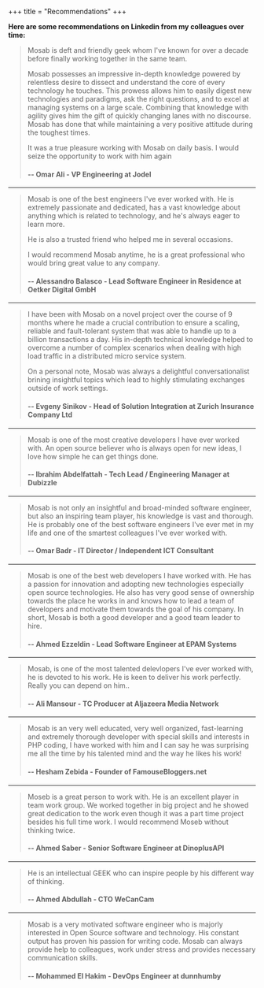 +++
title = "Recommendations"
+++

**Here are some recommendations on Linkedin from my colleagues over time:**

> Mosab is deft and friendly geek whom I've known for over a decade before finally working together in
> the same team.
> 
> Mosab possesses an impressive in-depth knowledge powered by relentless desire to dissect and
> understand the core of every technology he touches. This prowess allows him to easily digest new
> technologies and paradigms, ask the right questions, and to excel at managing systems on a large
> scale. Combining that knowledge with agility gives him the gift of quickly changing lanes with no
> discourse. Mosab has done that while maintaining a very positive attitude during the toughest times.
> 
> It was a true pleasure working with Mosab on daily basis. I would seize the opportunity to work with
> him again
> 
> 
> #### -- Omar Ali - VP Engineering at Jodel

---

> Mosab is one of the best engineers I've ever worked with. He is extremely passionate and dedicated,
> has a vast knowledge about anything which is related to technology, and he's always eager to learn
> more.
> 
> He is also a trusted friend who helped me in several occasions.
> 
> I would recommend Mosab anytime, he is a great professional who would bring great value to any
> company.
> 
> 
> #### -- Alessandro Balasco - Lead Software Engineer in Residence at Oetker Digital GmbH

---

> I have been with Mosab on a novel project over the course of 9 months where he made a crucial
> contribution to ensure a scaling, reliable and fault-tolerant system that was able to handle up to a
> billion transactions a day. His in-depth technical knowledge helped to overcome a number of complex
> scenarios when dealing with high load traffic in a distributed micro service system.
> 
> On a personal note, Mosab was always a delightful conversationalist brining insightful topics which
> lead to highly stimulating exchanges outside of work settings.
> 
> #### -- Evgeny Sinikov - Head of Solution Integration at Zurich Insurance Company Ltd

---

> Mosab is one of the most creative developers I have ever worked with. An open source believer who is
> always open for new ideas, I love how simple he can get things done.
> 
> #### -- Ibrahim Abdelfattah - Tech Lead / Engineering Manager at Dubizzle

---

> Mosab is not only an insightful and broad-minded software engineer, but also an inspiring team
> player, his knowledge is vast and thorough. He is probably one of the best software engineers I've
> ever met in my life and one of the smartest colleagues I've ever worked with.
> 
> #### -- Omar Badr - IT Director / Independent ICT Consultant

---

> Mosab is one of the best web developers I have worked with. He has a passion for innovation and
> adopting new technologies especially open source technologies. He also has very good sense of
> ownership towards the place he works in and knows how to lead a team of developers and motivate them
> towards the goal of his company. In short, Mosab is both a good developer and a good team leader to
> hire.
> 
> #### -- Ahmed Ezzeldin - Lead Software Engineer at EPAM Systems

---

> Mosab, is one of the most talented delevlopers I've ever worked with, he is devoted to his work. He
> is keen to deliver his work perfectly. Really you can depend on him..
> 
> #### -- Ali Mansour - TC Producer at Aljazeera Media Network

--- 

> Mosab is an very well educated, very well organized, fast-learning and extremely thorough developer
> with special skills and interests in PHP coding, I have worked with him and I can say he was
> surprising me all the time by his talented mind and the way he likes his work!
> 
> #### -- Hesham Zebida - Founder of FamouseBloggers.net

---

> Moseb is a great person to work with. He is an excellent player in team work group. We worked
> together in big project and he showed great dedication to the work even though it was a part time
> project besides his full time work. I would recommend Moseb without thinking twice.
> 
> #### -- Ahmed Saber - Senior Software Engineer at DinoplusAPI

---

> He is an intellectual GEEK who can inspire people by his different way of thinking.
> 
> #### -- Ahmed Abdullah - CTO WeCanCam

---

> Mosab is a very motivated software engineer who is majorly interested in Open Source software and
> technology. His constant output has proven his passion for writing code. Mosab can always provide
> help to colleagues, work under stress and provides necessary communication skills.
>
> #### -- Mohammed El Hakim - DevOps Engineer at dunnhumby
